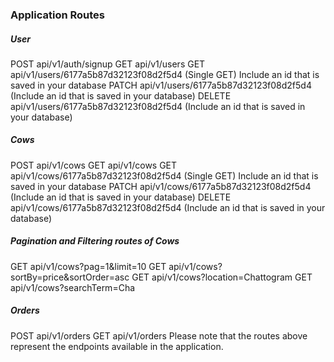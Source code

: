 ### Application Routes

##### User

POST api/v1/auth/signup
GET api/v1/users
GET api/v1/users/6177a5b87d32123f08d2f5d4 (Single GET) Include an id that is saved in your database
PATCH api/v1/users/6177a5b87d32123f08d2f5d4 (Include an id that is saved in your database)
DELETE api/v1/users/6177a5b87d32123f08d2f5d4 (Include an id that is saved in your database)

##### Cows

POST api/v1/cows
GET api/v1/cows
GET api/v1/cows/6177a5b87d32123f08d2f5d4 (Single GET) Include an id that is saved in your database
PATCH api/v1/cows/6177a5b87d32123f08d2f5d4 (Include an id that is saved in your database)
DELETE api/v1/cows/6177a5b87d32123f08d2f5d4 (Include an id that is saved in your database)

##### Pagination and Filtering routes of Cows

GET api/v1/cows?pag=1&limit=10
GET api/v1/cows?sortBy=price&sortOrder=asc
GET api/v1/cows?location=Chattogram
GET api/v1/cows?searchTerm=Cha

##### Orders

POST api/v1/orders
GET api/v1/orders
Please note that the routes above represent the endpoints available in the application.
